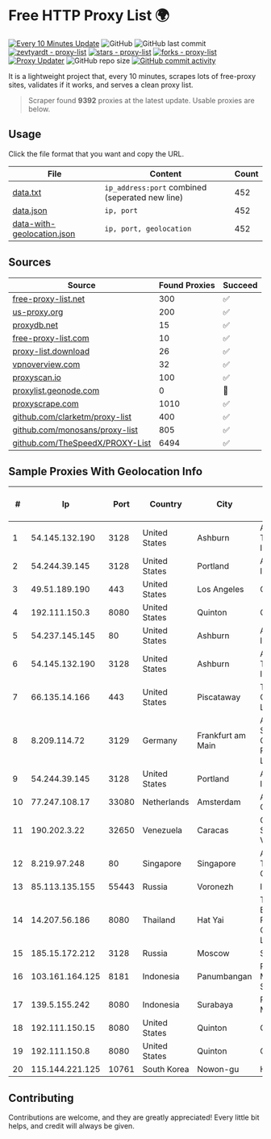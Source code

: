 
# Free HTTP Proxy List 🌍

[![Every 10 Minutes Update](https://github.com/mertguvencli/http-proxy-list/actions/workflows/main.yml/badge.svg?branch=main)](https://github.com/mertguvencli/http-proxy-list/actions/workflows/main.yml)
![GitHub](https://img.shields.io/github/license/mertguvencli/http-proxy-list)
![GitHub last commit](https://img.shields.io/github/last-commit/mertguvencli/http-proxy-list)
[![zevtyardt - proxy-list](https://img.shields.io/static/v1?label=zevtyardt&message=proxy-list&color=blue&logo=github)](https://github.com/zevtyardt/proxy-list "Go to GitHub repo")
[![stars - proxy-list](https://img.shields.io/github/stars/zevtyardt/proxy-list?style=social)](https://github.com/zevtyardt/proxy-list)
[![forks - proxy-list](https://img.shields.io/github/forks/zevtyardt/proxy-list?style=social)](https://github.com/zevtyardt/proxy-list)
[![Proxy Updater](https://github.com/zevtyardt/proxy-list/workflows/Proxy%20Updater/badge.svg)](https://github.com/zevtyardt/proxy-list/actions?query=workflow:"Proxy+Updater")
![GitHub repo size](https://img.shields.io/github/repo-size/zevtyardt/proxy-list)
[![GitHub commit activity](https://img.shields.io/github/commit-activity/m/zevtyardt/proxy-list?logo=commits)](https://github.com/zevtyardt/proxy-list/commits/main)

It is a lightweight project that, every 10 minutes, scrapes lots of free-proxy sites, validates if it works, and serves a clean proxy list.

> Scraper found **9392** proxies at the latest update. Usable proxies are below.

## Usage

Click the file format that you want and copy the URL.

|File|Content|Count|
|----|-------|-----|
|[data.txt](https://raw.githubusercontent.com/mertguvencli/http-proxy-list/main/proxy-list/data.txt)|`ip_address:port` combined (seperated new line)|452|
|[data.json](https://raw.githubusercontent.com/mertguvencli/http-proxy-list/main/proxy-list/data.json)|`ip, port`|452|
|[data-with-geolocation.json](https://raw.githubusercontent.com/mertguvencli/http-proxy-list/main/proxy-list/data-with-geolocation.json)|`ip, port, geolocation`|452|

## Sources

|Source|Found Proxies|Succeed|
|------|-------------|-------|
|[free-proxy-list.net](https://free-proxy-list.net)|300|✅|
|[us-proxy.org](https://www.us-proxy.org)|200|✅|
|[proxydb.net](http://proxydb.net)|15|✅|
|[free-proxy-list.com](https://free-proxy-list.com/?page=&port=&type%5B%5D=http&type%5B%5D=https&up_time=0&search=Search)|10|✅|
|[proxy-list.download](https://www.proxy-list.download/HTTP)|26|✅|
|[vpnoverview.com](https://vpnoverview.com/privacy/anonymous-browsing/free-proxy-servers)|32|✅|
|[proxyscan.io](https://www.proxyscan.io)|100|✅|
|[proxylist.geonode.com](https://proxylist.geonode.com/api/proxy-list?limit=300&page=1&sort_by=lastChecked&sort_type=desc&protocols=http,https)|0|🚫|
|[proxyscrape.com](https://api.proxyscrape.com/v2/?request=displayproxies&protocol=http&timeout=10000&country=all&ssl=all&anonymity=all)|1010|✅|
|[github.com/clarketm/proxy-list](https://raw.githubusercontent.com/clarketm/proxy-list/master/proxy-list-raw.txt)|400|✅|
|[github.com/monosans/proxy-list](https://raw.githubusercontent.com/monosans/proxy-list/main/proxies/http.txt)|805|✅|
|[github.com/TheSpeedX/PROXY-List](https://raw.githubusercontent.com/TheSpeedX/PROXY-List/master/http.txt)|6494|✅|


## Sample Proxies With Geolocation Info

|#|Ip|Port|Country|City|Internet Service Provider|
|-|--|----|-------|----|-------------------------|
|1|54.145.132.190|3128|United States|Ashburn|Amazon Technologies Inc.|
|2|54.244.39.145|3128|United States|Portland|Amazon.com, Inc.|
|3|49.51.189.190|443|United States|Los Angeles|OPHL|
|4|192.111.150.3|8080|United States|Quinton|Centrilogic|
|5|54.237.145.145|80|United States|Ashburn|Amazon.com, Inc.|
|6|54.145.132.190|3128|United States|Ashburn|Amazon Technologies Inc.|
|7|66.135.14.166|443|United States|Piscataway|The Constant Company, LLC|
|8|8.209.114.72|3129|Germany|Frankfurt am Main|Alibaba.com Singapore E-Commerce Private Limited|
|9|54.244.39.145|3128|United States|Portland|Amazon.com, Inc.|
|10|77.247.108.17|33080|Netherlands|Amsterdam|ABC Consultancy|
|11|190.202.3.22|32650|Venezuela|Caracas|CANTV Servicios, Venezuela|
|12|8.219.97.248|80|Singapore|Singapore|Alibaba (US) Technology Co., Ltd.|
|13|85.113.135.155|55443|Russia|Voronezh|Intercon JSC|
|14|14.207.56.186|8080|Thailand|Hat Yai|Triple T Broadband Public Company Limited|
|15|185.15.172.212|3128|Russia|Moscow|SafeData LLC|
|16|103.161.164.125|8181|Indonesia|Panumbangan|PT Galuh Multidata Solution|
|17|139.5.155.242|8080|Indonesia|Surabaya|PT Maxindo Mitra Solusi|
|18|192.111.150.15|8080|United States|Quinton|Centrilogic|
|19|192.111.150.8|8080|United States|Quinton|Centrilogic|
|20|115.144.221.125|10761|South Korea|Nowon-gu|HAIonNet|



## Contributing

Contributions are welcome, and they are greatly appreciated! Every
little bit helps, and credit will always be given.

